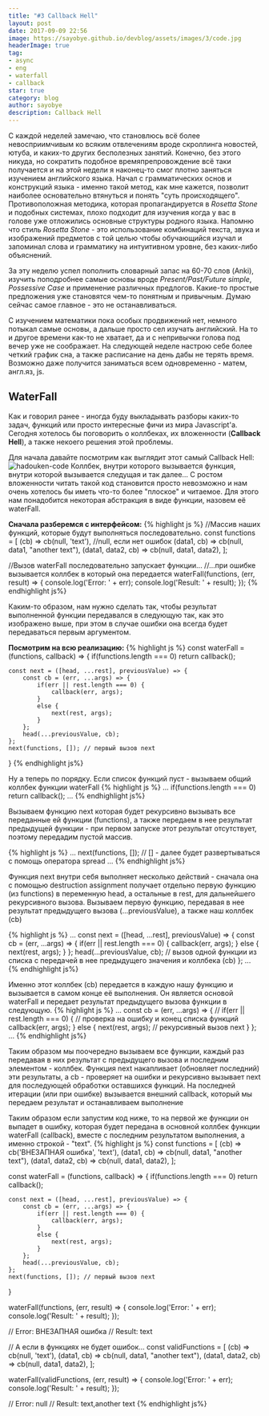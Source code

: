 ```yaml
---
title: "#3 Callback Hell"
layout: post
date: 2017-09-09 22:56
image: https://sayobye.github.io/devblog/assets/images/3/code.jpg
headerImage: true
tag:
- async
- eng
- waterfall
- callback
star: true
category: blog
author: sayobye
description: Callback Hell
---
```


С каждой неделей замечаю, что становлюсь всё более невосприимчивым ко всяким отвлечениям вроде скроллинга новостей, ютуба, и каких-то других бесполезных занятий. Конечно, без этого никуда, но сократить подобное времяпрепровождение всё таки получается и на этой недели я наконец-то смог плотно заняться изучением английского языка. Начал с грамматических основ и конструкций языка - именно такой метод, как мне кажется, позволит наиболее основательно втянуться и понять "суть происходящего". Противоположная методика, которая пропагандируется в *Rosetta Stone* и подобных системах, плохо подходит для изучения когда у вас в голове уже отложились основные структуры родного языка. Напомню что стиль *Rosetta Stone* - это использование комбинаций текста, звука и изображений предметов с той целью чтобы обучающийся изучал и запоминал слова и грамматику на интуитивном уровне, без каких-либо объяснений.

За эту неделю успел пополнить словарный запас на 60-70 слов (Anki), изучить поподробнее самые основы вроде *Present/Past/Future simple*, *Possessive Case* и применение различных предлогов. Какие-то простые предложения уже становятся чем-то понятным и привычным. Думаю сейчас самое главное - это не останавливаться. 

С изучением математики пока особых продвижений нет, немного потыкал самые основы, а дальше просто сел изучать английский. На то и другое времени как-то не хватает, да и с непривычки голова под вечер уже не соображает. На следующей неделе настрою себе более четкий график сна, а также расписание на день дабы не терять время. Возможно даже получится заниматься всем одновременно - матем, англ.яз, js. 

## WaterFall

Как и говорил ранее - иногда буду выкладывать разборы каких-то задач, функций или просто интересные фичи из мира Javascript'a. Сегодня хотелось бы поговорить о коллбеках, их вложенности (**Callback Hell**), а также некоего решения этой проблемы. 

Для начала давайте посмотрим как выглядит этот самый Callback Hell:
![hadouken-code](https://sayobye.github.io/devblog/assets/images/3/hadouken-code.jpg)
Коллбек, внутри которого вызывается функция, внутри которой вызывается следущая и так далее...
С ростом вложенности читать такой код становится просто невозможно и нам очень хотелось бы иметь что-то более "плоское" и читаемое. Для этого нам понадобится некоторая абстракция в виде функции, назовем её waterFall. 

**Сначала разберемся с интерфейсом:** 
{% highlight js %}
//Массив наших функций, которые будут выполняться последовательно.
const functions = [
    (cb) => cb(null, 'text'), //null, если нет ошибок
    (data1, cb) => cb(null, data1, "another text"),
    (data1, data2, cb) => cb(null, data1, data2),
];

//Вызов waterFall последовательно запускает функции...
//...при ошибке вызывается коллбек в который она передается
waterFall(functions, (err, result) => {
    console.log('Error: ' + err);
    console.log('Result: ' + result);
});
{% endhighlight js%}

Каким-то образом, нам нужно сделать так, чтобы результат выполненной функции передавался в следующую так, как это изображено выше, при этом в случае ошибки она всегда будет передаваться первым аргументом. 

**Посмотрим на всю реализацию:**
{% highlight js %}
const waterFall = (functions, callback) => {
    if(functions.length === 0) return callback();

    const next = ([head, ...rest], previousValue) => {
        const cb = (err, ...args) => {
            if(err || rest.length === 0) {
                callback(err, args); 
            }
            else {
                next(rest, args);
            }
        };
        head(...previousValue, cb);
    };
    next(functions, []); // первый вызов next
}
{% endhighlight js%}

Ну а теперь по порядку. 
Если список функций пуст - вызываем общий коллбек функции waterFall
{% highlight js %}
...
    if(functions.length === 0) return callback();
...
{% endhighlight js%}

Вызываем функцию next которая будет рекурсивно вызывать все переданные ей функции (functions), а также передаем в нее результат предыдущей функции - при первом запуске этот результат отсутствует, поэтому передадим пустой массив.


{% highlight js %}
...
    next(functions, []); 
// [] - далее будет развертываться с помощь оператора spread
...
{% endhighlight js%}

Функция next внутри себя выполняет несколько действий - cначала она с помощью destruction assignment получает отдельно первую функцию (из functions) в переменную head, а остальные в rest, для дальнейшего рекурсивного вызова.
Вызываем первую функцию, передавая в нее результат предыдущего вызова (...previousValue), а также наш коллбек (cb)


{% highlight js %}
...
const next = ([head, ...rest], previousValue) => {
    const cb = (err, ...args) => {
        if(err || rest.length === 0) {
            callback(err, args); 
        }
        else {
            next(rest, args);
        }
    };
    head(...previousValue, cb); // вызов одной функции из списка с передачей в нее предыдущего значения и коллбека (cb)
};
...
{% endhighlight js%}


Именно этот коллбек (cb) передается в каждую нашу функцию и вызывается в самом конце её выполнения. Он является основой waterFall и передает результат предыдущего вызова функции в следующую.
{% highlight js %}
...
const cb = (err, ...args) => { // 
    if(err || rest.length === 0) { // проверка на ошибку и конец списка функций
        callback(err, args);
    }
    else {
        next(rest, args); // рекурсивный вызов next
    }
};
...
{% endhighlight js%}

Таким образом мы поочередно вызываем все функции, каждый раз передавая в них результат с предыдущего вызова и последним элементом - коллбек. Функция next накапливает (обновляет последний) эти результаты, а cb - проверяет на ошибки и рекурсивно вызывает next для последующей обработки оставшихся функций. На последней итерации (или при ошибке) вызывается внешний callback, который мы передаем результат и останавливаем выполнение

Таким образом если запустим код ниже, то на первой же функции он выпадет в ошибку, которая будет передана в основной коллбек функции waterFall (callback), вместе с последним результатом выполнения, а именно строкой - "text".
{% highlight js %}
const functions = [
(cb) => cb('ВНЕЗАПНАЯ ошибка', 'text'),
(data1, cb) => cb(null, data1, "another text"),
(data1, data2, cb) => cb(null, data1, data2),
];

const waterFall = (functions, callback) => {
    if(functions.length === 0) return callback();

    const next = ([head, ...rest], previousValue) => {
        const cb = (err, ...args) => {
            if(err || rest.length === 0) {
                callback(err, args); 
            }
            else {
                next(rest, args);
            }
        };
        head(...previousValue, cb);
    };
    next(functions, []); // первый вызов next
}

waterFall(functions, (err, result) => {
    console.log('Error: ' + err);
    console.log('Result: ' + result);
}); 

// Error: ВНЕЗАПНАЯ ошибка
// Result: text


// А если в функциях не будет ошибок...
const validFunctions = [
(cb) => cb(null, 'text'),
(data1, cb) => cb(null, data1, "another text"),
(data1, data2, cb) => cb(null, data1, data2),
];

waterFall(validFunctions, (err, result) => {
    console.log('Error: ' + err);
    console.log('Result: ' + result);
}); 

// Error: null
// Result: text,another text
{% endhighlight js%}












